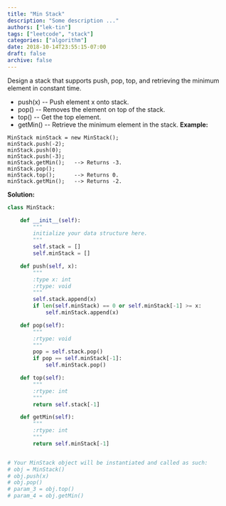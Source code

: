 ```yaml
---
title: "Min Stack"
description: "Some description ..."
authors: ["lek-tin"]
tags: ["leetcode", "stack"]
categories: ["algorithm"]
date: 2018-10-14T23:55:15-07:00
draft: false
archive: false
---
```

Design a stack that supports push, pop, top, and retrieving the minimum element in constant time.
- push(x) -- Push element x onto stack.
- pop() -- Removes the element on top of the stack.
- top() -- Get the top element.
- getMin() -- Retrieve the minimum element in the stack.
**Example:**
```
MinStack minStack = new MinStack();
minStack.push(-2);
minStack.push(0);
minStack.push(-3);
minStack.getMin();   --> Returns -3.
minStack.pop();
minStack.top();      --> Returns 0.
minStack.getMin();   --> Returns -2.
```
**Solution:**
```python
class MinStack:

    def __init__(self):
        """
        initialize your data structure here.
        """
        self.stack = []
        self.minStack = []

    def push(self, x):
        """
        :type x: int
        :rtype: void
        """
        self.stack.append(x)
        if len(self.minStack) == 0 or self.minStack[-1] >= x:
            self.minStack.append(x)

    def pop(self):
        """
        :rtype: void
        """
        pop = self.stack.pop()
        if pop == self.minStack[-1]:
            self.minStack.pop()

    def top(self):
        """
        :rtype: int
        """
        return self.stack[-1]

    def getMin(self):
        """
        :rtype: int
        """
        return self.minStack[-1]


# Your MinStack object will be instantiated and called as such:
# obj = MinStack()
# obj.push(x)
# obj.pop()
# param_3 = obj.top()
# param_4 = obj.getMin()
```